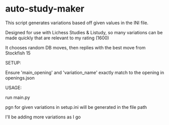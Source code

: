 # auto-study-maker

This script generates variations based off given values in the INI file. 

Designed for use with Lichess Studies & Listudy, so many variations can be made quickly that are relevant to my rating (1600)

It chooses random DB moves, then replies with the best move from Stockfish 15


SETUP:

Ensure 'main_opening' and 'variation_name' exactly match to the opening in openings.json

USAGE:

run main.py

pgn for given variations in setup.ini will be generated in the file path

I'll be adding more variations as I go
